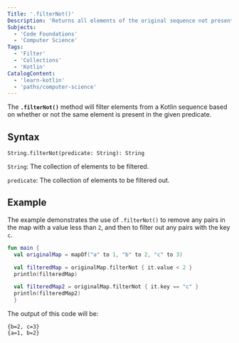 ```yaml
---
Title: '.filterNot()'
Description: 'Returns all elements of the original sequence not present in the predicate.' 
Subjects: 
  - 'Code Foundations'
  - 'Computer Science'
Tags: 
  - 'Filter'
  - 'Collections'
  - 'Kotlin'
CatalogContent:
  - 'learn-kotlin'
  - 'paths/computer-science'
---
```


The **`.filterNot()`** method will filter elements from a Kotlin sequence based on whether or not the same element is present in the given predicate.

## Syntax

```pseudo
String.filterNot(predicate: String): String
```

`String`: The collection of elements to be filtered.

`predicate`: The collection of elements to be filtered out.

## Example

The example demonstrates the use of `.filterNot()` to remove any pairs in the map with a value less than `2`, and then to filter out any pairs with the key `c`.

```kotlin
fun main {
  val originalMap = mapOf("a" to 1, "b" to 2, "c" to 3)

  val filteredMap = originalMap.filterNot { it.value < 2 }
  println(filteredMap)

  val filteredMap2 = originalMap.filterNot { it.key == "c" }
  println(filteredMap2) 
  }
```

The output of this code will be:

```shell
{b=2, c=3}
{a=1, b=2}
```

